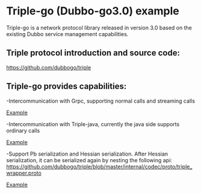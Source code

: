 # Triple-go (Dubbo-go3.0) example

Triple-go is a network protocol library released in version 3.0 based on the existing Dubbo service management capabilities.

## Triple protocol introduction and source code:

https://github.com/dubbogo/triple


## Triple-go provides capabilities:
-Intercommunication with Grpc, supporting normal calls and streaming calls

[Example](./api/dubbogo-grpc/README.md)

-Intercommunication with Triple-java, currently the java side supports ordinary calls

[Example](./api/dubbogo-java/README.md)


-Support Pb serialization and Hessian serialization. After Hessian serialization, it can be serialized again by nesting the following api:
https://github.com/dubbogo/triple/blob/master/internal/codec/proto/triple_wrapper.proto

[Example](./hessian2/README.md)


